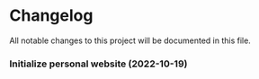 # Changelog

All notable changes to this project will be documented in this file.

### Initialize personal website (2022-10-19)


